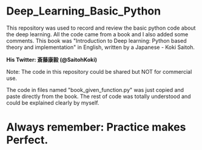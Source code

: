 # Deep_Learning_Basic_Python

This repository was used to record and review the basic python code about the deep learning. All the code came from a book and I also added some comments. This book was "Introduction to Deep learning: Python based theory and implementation" in English, written by a Japanese - Koki Saitoh.

**His Twitter: 斎藤康毅 (@SaitohKoki)**

Note: The code in this repository could be shared but NOT for commercial use.

The code in files named "book_given_function.py" was just copied and paste directly from the book. 
The rest of code was totally understood and could be explained clearly by myself.

# Always remember: Practice makes Perfect.
